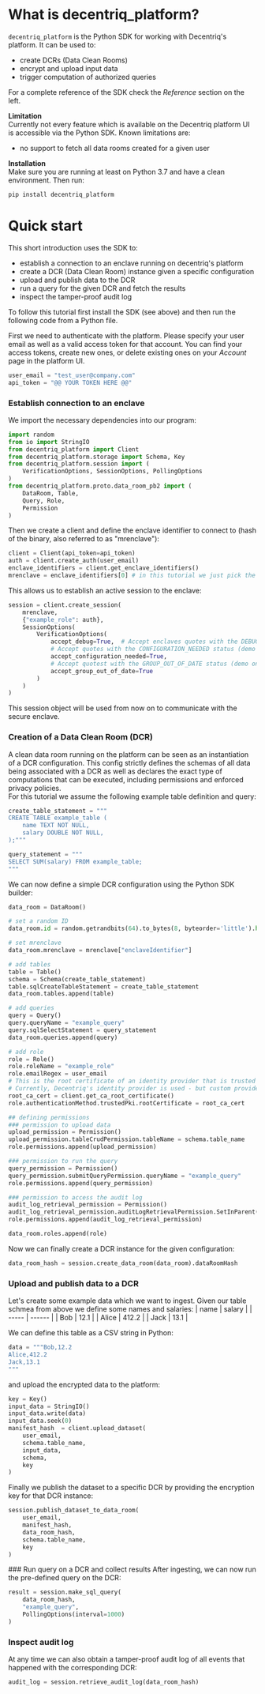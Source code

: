 # What is decentriq_platform?

`decentriq_platform` is the Python SDK for working with Decentriq's platform. It can be used to:
* create DCRs (Data Clean Rooms)
* encrypt and upload input data
* trigger computation of authorized queries

For a complete reference of the SDK check the *Reference* section on the left.

**Limitation**  
Currently not every feature which is available on the Decentriq platform UI is accessible via the Python SDK. 
Known limitations are:
* no support to fetch all data rooms created for a given user

**Installation**  
Make sure you are running at least on Python 3.7 and have a clean environment. Then run:
```
pip install decentriq_platform
```

# Quick start
This short introduction uses the SDK to:
* establish a connection to an enclave running on decentriq's platform
* create a DCR (Data Clean Room) instance given a specific configuration
* upload and publish data to the DCR
* run a query for the given DCR and fetch the results
* inspect the tamper-proof audit log

To follow this tutorial first install the SDK (see above) and then run the following code from a Python file.

First we need to authenticate with the platform. Please specify your user email as well as a valid access token for that account. You can find your access tokens, create new ones, or delete existing ones on your *Account* page in the platform UI.
```python
user_email = "test_user@company.com"
api_token = "@@ YOUR TOKEN HERE @@"
```

### Establish connection to an enclave 
We import the necessary dependencies into our program:
```python
import random
from io import StringIO
from decentriq_platform import Client
from decentriq_platform.storage import Schema, Key
from decentriq_platform.session import (
    VerificationOptions, SessionOptions, PollingOptions
)
from decentriq_platform.proto.data_room_pb2 import (
    DataRoom, Table,
    Query, Role,
    Permission
)
```

Then we create a client and define the enclave identifier to connect to (hash of the binary, also referred to as "mrenclave"):
```python
client = Client(api_token=api_token)
auth = client.create_auth(user_email)
enclave_identifiers = client.get_enclave_identifiers()
mrenclave = enclave_identifiers[0] # in this tutorial we just pick the first available identifier (demo only)
```

This allows us to establish an active session to the enclave:
```python
session = client.create_session(
    mrenclave,
    {"example_role": auth},
    SessionOptions(
        VerificationOptions(
            accept_debug=True,  # Accept enclaves quotes with the DEBUG flag (demo only)
            # Accept quotes with the CONFIGURATION_NEEDED status (demo only)
            accept_configuration_needed=True,
            # Accept quotest with the GROUP_OUT_OF_DATE status (demo only)
            accept_group_out_of_date=True
        )
    )
)
```
This session object will be used from now on to communicate with the secure enclave.

### Creation of a Data Clean Room (DCR)
A clean data room running on the platform can be seen as an instantiation of a DCR configuration. This config strictly defines the schemas of all  data being associated with a DCR as well as declares the exact type of computations that can be executed, including permissions and enforced privacy policies.  
For this tutorial we assume the following example table definition and query:
```python
create_table_statement = """
CREATE TABLE example_table (
    name TEXT NOT NULL,
    salary DOUBLE NOT NULL,
);"""

query_statement = """
SELECT SUM(salary) FROM example_table;
"""
```

We can now define a simple DCR configuration using the Python SDK builder:
```python
data_room = DataRoom()

# set a random ID
data_room.id = random.getrandbits(64).to_bytes(8, byteorder='little').hex()

# set mrenclave
data_room.mrenclave = mrenclave["enclaveIdentifier"]

# add tables
table = Table()
schema = Schema(create_table_statement)
table.sqlCreateTableStatement = create_table_statement
data_room.tables.append(table)

# add queries
query = Query()
query.queryName = "example_query"
query.sqlSelectStatement = query_statement 
data_room.queries.append(query)

# add role
role = Role()
role.roleName = "example_role"
role.emailRegex = user_email
# This is the root certificate of an identity provider that is trusted with signing user certificates
# Currently, Decentriq's identity provider is used - but custom providers can be used.
root_ca_cert = client.get_ca_root_certificate()
role.authenticationMethod.trustedPki.rootCertificate = root_ca_cert

## defining permissions
### permission to upload data
upload_permission = Permission()
upload_permission.tableCrudPermission.tableName = schema.table_name
role.permissions.append(upload_permission)

### permission to run the query
query_permission = Permission()
query_permission.submitQueryPermission.queryName = "example_query"
role.permissions.append(query_permission)

### permission to access the audit log
audit_log_retrieval_permission = Permission()
audit_log_retrieval_permission.auditLogRetrievalPermission.SetInParent()
role.permissions.append(audit_log_retrieval_permission)

data_room.roles.append(role)
```

Now we can finally create a DCR instance for the given configuration:
```python
data_room_hash = session.create_data_room(data_room).dataRoomHash
```

### Upload and publish data to a DCR
Let's create some example data which we want to ingest. Given our table schmea from above we define some names and salaries:
| name  | salary |
| ----- | ------ |
| Bob   | 12.1   |
| Alice | 412.2  |
| Jack  | 13.1   |

We can define this table as a CSV string in Python:
```python
data = """Bob,12.2
Alice,412.2
Jack,13.1
"""
```

and upload the encrypted data to the platform:
```python
key = Key()
input_data = StringIO()
input_data.write(data)
input_data.seek(0)
manifest_hash  = client.upload_dataset(
    user_email,
    schema.table_name,
    input_data,
    schema,
    key
)
```

Finally we publish the dataset to a specific DCR by providing the encryption key for that DCR instance:
```python
session.publish_dataset_to_data_room(
    user_email,
    manifest_hash,
    data_room_hash,
    schema.table_name,
    key
)
```

### Run query on a DCR and collect results
After ingesting, we can now run the pre-defined query on the DCR: 
```python
result = session.make_sql_query(
    data_room_hash,
    "example_query",
    PollingOptions(interval=1000)
)
```

### Inspect audit log
At any time we can also obtain a tamper-proof audit log of all events that happened with the corresponding DCR:
```python
audit_log = session.retrieve_audit_log(data_room_hash)
```
